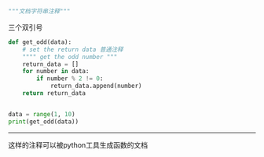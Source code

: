 ```python
"""文档字符串注释"""
```

三个双引号

```python
def get_odd(data):
    # set the return data 普通注释
    """" get the odd number """
    return_data = []
    for number in data:
        if number % 2 != 0:
            return_data.append(number)
    return return_data


data = range(1, 10)
print(get_odd(data))
```

-----------------

这样的注释可以被python工具生成函数的文档
